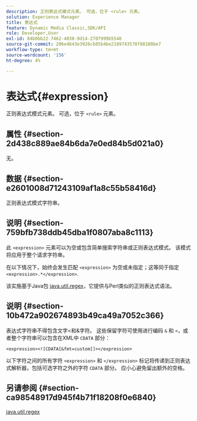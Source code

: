 ```yaml
---
description: 正则表达式模式元素。 可选，位于 <rule> 元素。
solution: Experience Manager
title: 表达式
feature: Dynamic Media Classic,SDK/API
role: Developer,User
exl-id: 84b0bb22-7462-4038-9d14-2707999b5548
source-git-commit: 206e4643e3926cb85b4be2189743578f88180be7
workflow-type: tm+mt
source-wordcount: '156'
ht-degree: 4%

---
```


# 表达式{#expression}

正则表达式模式元素。 可选，位于 `<rule>` 元素。

## 属性 {#section-2d438c889ae84b6da7e0ed84b5d021a0}

无。

## 数据 {#section-e2601008d71243109af1a8c55b58416d}

正则表达式模式字符串。

## 说明 {#section-759bfb738ddb45dba1f0807aba8c1113}

此 `<expression>` 元素可以为空或包含简单搜索字符串或正则表达式模式。 该模式将应用于整个请求字符串。

在以下情况下，始终会发生匹配 `<expression>` 为空或未指定；这等同于指定 `<expression>.*</expression>`.

该实施基于Java包 [java.util.regex](https://www2.cs.duke.edu/csed/java/jdk1.4.2/docs/api/)，它提供与Perl类似的正则表达式语法。

## 说明 {#section-10b472a902674893b49ca49a7052c366}

表达式字符串不得包含文字&lt;和&amp;字符。 这些保留字符可使用进行编码 `&` 和 `<`，或者整个字符串可以包含在XML中 `CDATA` 部分：

`<expression><![CDATA[&fmt=custom]]></expression>`

以下字符之间的所有字符 `<expression>` 和 `</expression>` 标记将传递到正则表达式解析器，包括可选字符之外的字符 `CDATA` 部分。 应小心避免留出额外的空格。

## 另请参阅 {#section-ca98548917d945f4b71f18208f0e6840}

[java.util.regex](https://www2.cs.duke.edu/csed/java/jdk1.4.2/docs/api/)
